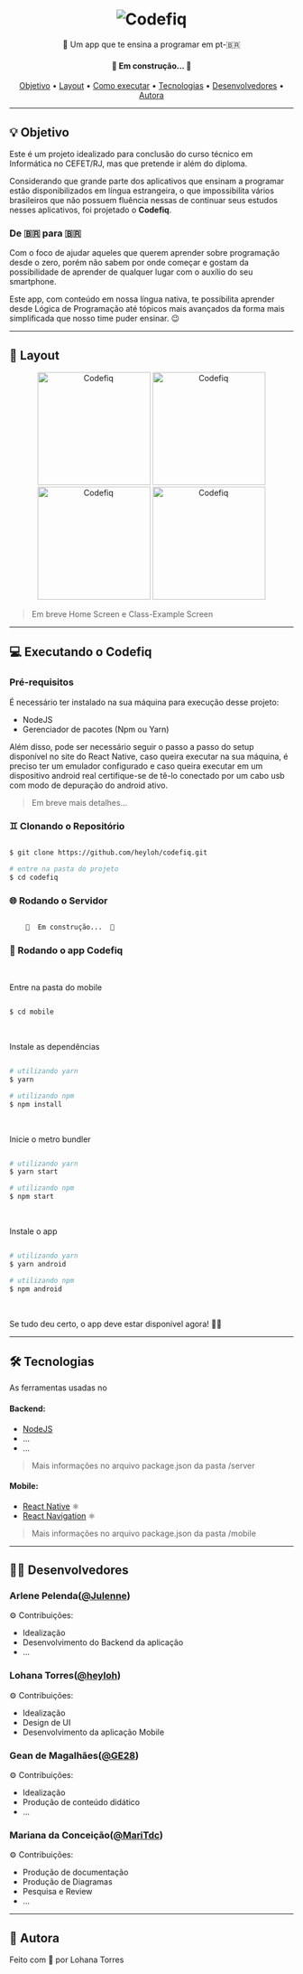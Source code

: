 <h1 align="center">
  <img alt="Codefiq" title="#Codefiq" src="./assets/banner.png" />
</h1>

<p align="center">📱 Um app que te ensina a programar em pt-🇧🇷</p>

<h4 align="center"> 
	🚧  Em construção...  🚧
</h4>

<p align="center">
 <a href="#-objetivo">Objetivo</a> •
 <a href="#-layout">Layout</a> • 
 <a href="#-executando-o-codefiq">Como executar</a> • 
 <a href="#-tecnologias">Tecnologias</a> • 
 <a href="#-desenvolvedores">Desenvolvedores</a> • 
 <a href="#-autora">Autora</a>
</p>

---

## 💡 Objetivo

Este é um projeto idealizado para conclusão do curso técnico em Informática no CEFET/RJ, mas que pretende ir além do diploma. 

Considerando que grande parte dos aplicativos que ensinam a programar estão disponibilizados em língua estrangeira, o que impossibilita vários brasileiros que não possuem fluência nessas de continuar seus estudos nesses aplicativos,
foi projetado o <strong>Codefiq</strong>.

### De 🇧🇷 para 🇧🇷

Com o foco de ajudar aqueles que querem aprender sobre programação desde o zero, porém não sabem por onde começar e gostam da possibilidade de aprender de qualquer lugar com o auxílio do seu smartphone. 

Este app, com conteúdo em nossa língua nativa, te possibilita aprender desde Lógica de Programação até tópicos mais avançados
 da forma mais simplificada que nosso time puder ensinar. 😉

---

## 🎨 Layout

<p align="center">
  <img alt="Codefiq" title="Codefiq" src="./assets/splash-screen.png" width="200px">

  <img alt="Codefiq" title="Codefiq" src="./assets/welcome-screen.png" width="200px">

  <img alt="Codefiq" title="Codefiq" src="./assets/login-screen.png" width="200px">
  
  <img alt="Codefiq" title="Codefiq" src="./assets/register-screen.png" width="200px">
</p>

> Em breve Home Screen e Class-Example Screen

---

## 💻 Executando o Codefiq

### Pré-requisitos

É necessário ter instalado na sua máquina para execução desse projeto:
- NodeJS
- Gerenciador de pacotes (Npm ou Yarn)

Além disso, pode ser necessário seguir o passo a passo do setup disponível no site do React Native,
 caso queira executar na sua máquina, é preciso ter um emulador configurado
 e caso queira executar em um dispositivo android real certifique-se de tê-lo conectado por um cabo usb com modo de depuração do android ativo. 

> Em breve mais detalhes...

### ♊ Clonando o Repositório

```bash

$ git clone https://github.com/heyloh/codefiq.git

# entre na pasta do projeto
$ cd codefiq

```

### 🌐 Rodando o Servidor

```bash

	🚧  Em construção...  🚧

```
### 📱 Rodando o app Codefiq

<br>

Entre na pasta do mobile

```bash

$ cd mobile

```

<br>

Instale as dependências

```bash

# utilizando yarn
$ yarn

# utilizando npm
$ npm install

```

<br>

Inicie o metro bundler

```bash

# utilizando yarn
$ yarn start

# utilizando npm
$ npm start

```

<br>

Instale o app

```bash

# utilizando yarn
$ yarn android

# utilizando npm
$ npm android

```

<br>

Se tudo deu certo, o app deve estar disponível agora! 👩‍🔧

---

## 🛠️ Tecnologias

As ferramentas usadas no

#### Backend:
- <a href="https://nodejs.org/en/">NodeJS</a>
- ...
- ...
> Mais informações no arquivo package.json da pasta /server

#### Mobile:
- <a href="https://reactnative.dev/">React Native</a> ⚛️
- <a href="https://reactnavigation.org/">React Navigation</a> ⚛️
> Mais informações no arquivo package.json da pasta /mobile

---

## 👨‍💻 Desenvolvedores

### Arlene Pelenda([@Julenne](https://github.com/Julenne))
⚙️ Contribuições:
 - Idealização
 - Desenvolvimento do Backend da aplicação
 - ...

### Lohana Torres([@heyloh](https://github.com/heyloh))
⚙️ Contribuições:
 - Idealização
 - Design de UI
 - Desenvolvimento da aplicação Mobile

### Gean de Magalhães([@GE28](https://github.com/GE28))
⚙️ Contribuições:
 - Idealização
 - Produção de conteúdo didático
 - ...
 
 ### Mariana da Conceição([@MariTdc](https://github.com/MariTdc))
 ⚙️ Contribuições:
 - Produção de documentação
 - Produção de Diagramas
 - Pesquisa e Review
 - ...
 

---

## 📝 Autora

 <p>Feito com 💙 por Lohana Torres</p>
